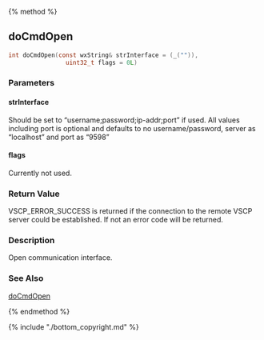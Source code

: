 
{% method %}
## doCmdOpen

```c
int doCmdOpen(const wxString& strInterface = (_("")), 
                uint32_t flags = 0L)
```

### Parameters

#### strInterface
Should be set to “username;password;ip-addr;port” if used. All values including port is optional and defaults to no username/password, server as “localhost” and port as “9598”

#### flags
Currently not used.

### Return Value
VSCP_ERROR_SUCCESS is returned if the connection to the remote VSCP server could be established. If not an error code will be returned. 

### Description
Open communication interface.

### See Also
[doCmdOpen](class_doCmdOpen2.md)

{% endmethod %}

{% include "./bottom_copyright.md" %}